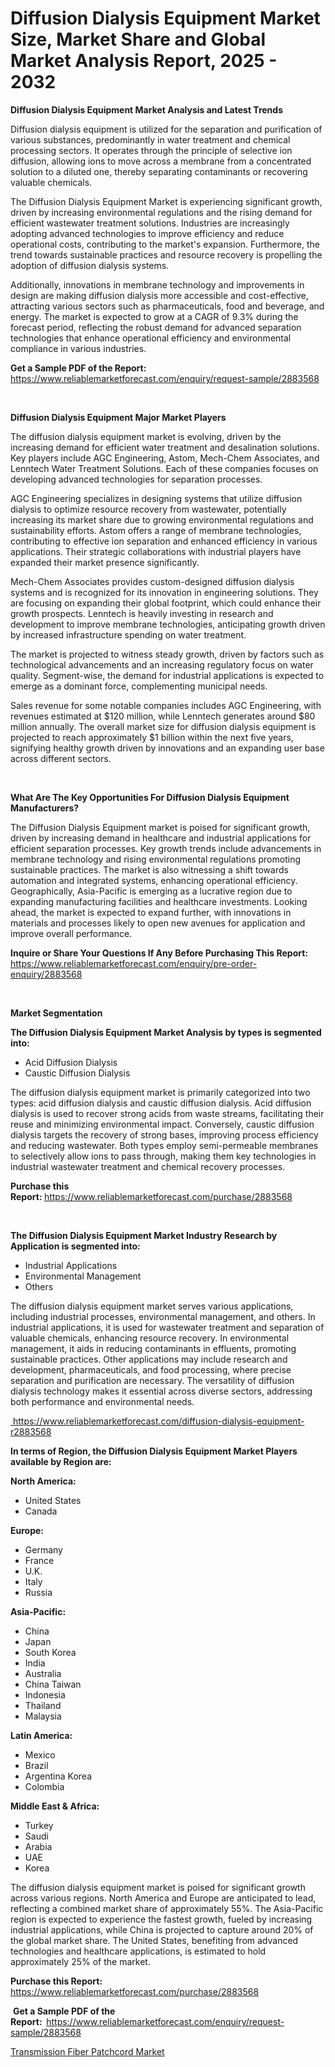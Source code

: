 <p><h1>Diffusion Dialysis Equipment Market Size, Market Share and Global Market Analysis Report, 2025 - 2032</h1></p><p><strong>Diffusion Dialysis Equipment Market Analysis and Latest Trends</strong></p>
<p><p>Diffusion dialysis equipment is utilized for the separation and purification of various substances, predominantly in water treatment and chemical processing sectors. It operates through the principle of selective ion diffusion, allowing ions to move across a membrane from a concentrated solution to a diluted one, thereby separating contaminants or recovering valuable chemicals.</p><p>The Diffusion Dialysis Equipment Market is experiencing significant growth, driven by increasing environmental regulations and the rising demand for efficient wastewater treatment solutions. Industries are increasingly adopting advanced technologies to improve efficiency and reduce operational costs, contributing to the market's expansion. Furthermore, the trend towards sustainable practices and resource recovery is propelling the adoption of diffusion dialysis systems.</p><p>Additionally, innovations in membrane technology and improvements in design are making diffusion dialysis more accessible and cost-effective, attracting various sectors such as pharmaceuticals, food and beverage, and energy. The market is expected to grow at a CAGR of 9.3% during the forecast period, reflecting the robust demand for advanced separation technologies that enhance operational efficiency and environmental compliance in various industries.</p></p>
<p><strong>Get a Sample PDF of the Report:&nbsp;</strong> <a href="https://www.reliablemarketforecast.com/enquiry/request-sample/2883568?utm_campaign=3203&utm_medium=2&utm_source=Github&utm_content=ia&utm_term=13032025&utm_id=diffusion-dialysis-equipment">https://www.reliablemarketforecast.com/enquiry/request-sample/2883568</a></p>
<p>&nbsp;</p>
<p><strong>Diffusion Dialysis Equipment Major Market Players</strong></p>
<p><p>The diffusion dialysis equipment market is evolving, driven by the increasing demand for efficient water treatment and desalination solutions. Key players include AGC Engineering, Astom, Mech-Chem Associates, and Lenntech Water Treatment Solutions. Each of these companies focuses on developing advanced technologies for separation processes.</p><p>AGC Engineering specializes in designing systems that utilize diffusion dialysis to optimize resource recovery from wastewater, potentially increasing its market share due to growing environmental regulations and sustainability efforts. Astom offers a range of membrane technologies, contributing to effective ion separation and enhanced efficiency in various applications. Their strategic collaborations with industrial players have expanded their market presence significantly.</p><p>Mech-Chem Associates provides custom-designed diffusion dialysis systems and is recognized for its innovation in engineering solutions. They are focusing on expanding their global footprint, which could enhance their growth prospects. Lenntech is heavily investing in research and development to improve membrane technologies, anticipating growth driven by increased infrastructure spending on water treatment.</p><p>The market is projected to witness steady growth, driven by factors such as technological advancements and an increasing regulatory focus on water quality. Segment-wise, the demand for industrial applications is expected to emerge as a dominant force, complementing municipal needs.</p><p>Sales revenue for some notable companies includes AGC Engineering, with revenues estimated at $120 million, while Lenntech generates around $80 million annually. The overall market size for diffusion dialysis equipment is projected to reach approximately $1 billion within the next five years, signifying healthy growth driven by innovations and an expanding user base across different sectors.</p></p>
<p>&nbsp;</p>
<p><strong>What Are The Key Opportunities For Diffusion Dialysis Equipment Manufacturers?</strong></p>
<p><p>The Diffusion Dialysis Equipment market is poised for significant growth, driven by increasing demand in healthcare and industrial applications for efficient separation processes. Key growth trends include advancements in membrane technology and rising environmental regulations promoting sustainable practices. The market is also witnessing a shift towards automation and integrated systems, enhancing operational efficiency. Geographically, Asia-Pacific is emerging as a lucrative region due to expanding manufacturing facilities and healthcare investments. Looking ahead, the market is expected to expand further, with innovations in materials and processes likely to open new avenues for application and improve overall performance.</p></p>
<p><strong>Inquire or Share Your Questions If Any Before Purchasing This Report:</strong> <a href="https://www.reliablemarketforecast.com/enquiry/pre-order-enquiry/2883568?utm_campaign=3203&utm_medium=2&utm_source=Github&utm_content=ia&utm_term=13032025&utm_id=diffusion-dialysis-equipment">https://www.reliablemarketforecast.com/enquiry/pre-order-enquiry/2883568</a></p>
<p>&nbsp;</p>
<p><strong>Market Segmentation</strong></p>
<p><strong>The Diffusion Dialysis Equipment Market Analysis by types is segmented into:</strong></p>
<p><ul><li>Acid Diffusion Dialysis</li><li>Caustic Diffusion Dialysis</li></ul></p>
<p><p>The diffusion dialysis equipment market is primarily categorized into two types: acid diffusion dialysis and caustic diffusion dialysis. Acid diffusion dialysis is used to recover strong acids from waste streams, facilitating their reuse and minimizing environmental impact. Conversely, caustic diffusion dialysis targets the recovery of strong bases, improving process efficiency and reducing wastewater. Both types employ semi-permeable membranes to selectively allow ions to pass through, making them key technologies in industrial wastewater treatment and chemical recovery processes.</p></p>
<p><strong>Purchase this Report:&nbsp;</strong><a href="https://www.reliablemarketforecast.com/purchase/2883568?utm_campaign=3203&utm_medium=2&utm_source=Github&utm_content=ia&utm_term=13032025&utm_id=diffusion-dialysis-equipment">https://www.reliablemarketforecast.com/purchase/2883568</a></p>
<p>&nbsp;</p>
<p><strong>The Diffusion Dialysis Equipment Market Industry Research by Application is segmented into:</strong></p>
<p><ul><li>Industrial Applications</li><li>Environmental Management</li><li>Others</li></ul></p>
<p><p>The diffusion dialysis equipment market serves various applications, including industrial processes, environmental management, and others. In industrial applications, it is used for wastewater treatment and separation of valuable chemicals, enhancing resource recovery. In environmental management, it aids in reducing contaminants in effluents, promoting sustainable practices. Other applications may include research and development, pharmaceuticals, and food processing, where precise separation and purification are necessary. The versatility of diffusion dialysis technology makes it essential across diverse sectors, addressing both performance and environmental needs.</p></p>
<p><a href="https://www.reliablemarketforecast.com/diffusion-dialysis-equipment-r2883568?utm_campaign=3203&utm_medium=2&utm_source=Github&utm_content=ia&utm_term=13032025&utm_id=diffusion-dialysis-equipment">&nbsp;https://www.reliablemarketforecast.com/diffusion-dialysis-equipment-r2883568</a></p>
<p><strong>In terms of Region, the Diffusion Dialysis Equipment Market Players available by Region are:</strong></p>
<p>
    <p> <strong> North America: </strong>
        <ul>
            <li>United States</li>
            <li>Canada</li>
        </ul>
        </p> 
    <p> <strong> Europe: </strong>
        <ul>
            <li>Germany</li>
            <li>France</li>
            <li>U.K.</li>
            <li>Italy</li>
            <li>Russia</li>
        </ul>
        </p> 
    <p> <strong> Asia-Pacific: </strong>
        <ul>
            <li>China</li>
            <li>Japan</li>
            <li>South Korea</li>
            <li>India</li>
            <li>Australia</li>
            <li>China Taiwan</li>
            <li>Indonesia</li>
            <li>Thailand</li>
            <li>Malaysia</li>
        </ul>
        </p> 
    <p> <strong> Latin America: </strong>
        <ul>
            <li>Mexico</li>
            <li>Brazil</li>
            <li>Argentina Korea</li>
            <li>Colombia</li>
        </ul>
        </p> 
    <p> <strong> Middle East & Africa: </strong>
        <ul>
            <li>Turkey</li>
            <li>Saudi</li>
            <li>Arabia</li>
            <li>UAE</li>
            <li>Korea</li>
        </ul>
    </p>
    </p>
<p><p>The diffusion dialysis equipment market is poised for significant growth across various regions. North America and Europe are anticipated to lead, reflecting a combined market share of approximately 55%. The Asia-Pacific region is expected to experience the fastest growth, fueled by increasing industrial applications, while China is projected to capture around 20% of the global market share. The United States, benefiting from advanced technologies and healthcare applications, is estimated to hold approximately 25% of the market.</p></p>
<p><strong>Purchase this Report: </strong><a href="https://www.reliablemarketforecast.com/purchase/2883568?utm_campaign=3203&utm_medium=2&utm_source=Github&utm_content=ia&utm_term=13032025&utm_id=diffusion-dialysis-equipment">https://www.reliablemarketforecast.com/purchase/2883568</a></p>
<p>&nbsp;<strong>Get a Sample PDF of the Report:&nbsp;&nbsp;</strong><a href="https://www.reliablemarketforecast.com/enquiry/request-sample/2883568?utm_campaign=3203&utm_medium=2&utm_source=Github&utm_content=ia&utm_term=13032025&utm_id=diffusion-dialysis-equipment">https://www.reliablemarketforecast.com/enquiry/request-sample/2883568</a></p>
<p><strong></strong></p>
<p><p><a href="https://github.com/akermigarib/Market-Research-Report-List-1/blob/main/transmission-fiber-patchcord-market.md?utm_campaign=3203&utm_medium=2&utm_source=Github&utm_content=ia&utm_term=13032025&utm_id=diffusion-dialysis-equipment">Transmission Fiber Patchcord Market</a></p></p>